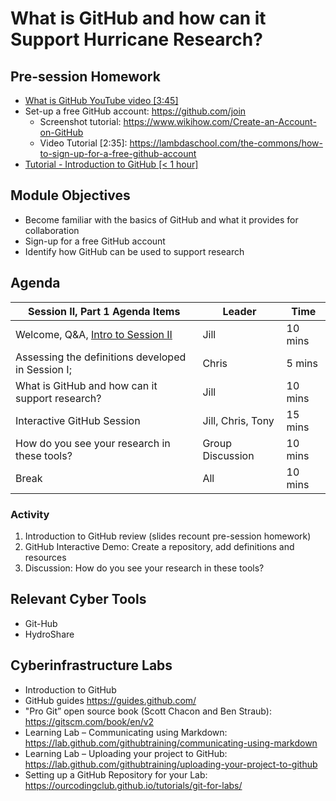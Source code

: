 # What is GitHub and how can it Support Hurricane Research?

## Pre-session Homework
* [What is GitHub YouTube video [3:45]](https://www.youtube.com/watch?v=w3jLJU7DT5E)
* Set-up a free GitHub account: https://github.com/join
  * Screenshot tutorial: https://www.wikihow.com/Create-an-Account-on-GitHub
  * Video Tutorial [2:35]: https://lambdaschool.com/the-commons/how-to-sign-up-for-a-free-github-account 
* [Tutorial - Introduction to GitHub [< 1 hour]](https://lab.github.com/githubtraining/introduction-to-github)

## Module Objectives
* Become familiar with the basics of GitHub and what it provides for collaboration
* Sign-up for a free GitHub account
* Identify how GitHub can be used to support research


## Agenda

Session II, Part 1 Agenda Items | Leader | Time 
---------------------------------------- | --------------- | ------- 
Welcome, Q&A, [Intro to Session II](https://rapid-research.github.io/nc_pr_virtual_workshop/modules/sessionII_goals.html) | Jill | 10 mins 
Assessing the definitions developed in Session I;  | Chris | 5 mins 
What is GitHub and how can it support research? | Jill | 10 mins
Interactive GitHub Session | Jill, Chris, Tony | 15 mins
How do you see your research in these tools? | Group Discussion | 10 mins
Break | All | 10 mins

### Activity
1. Introduction to GitHub review (slides recount pre-session homework)
2. GitHub Interactive Demo: Create a repository, add definitions and resources
3. Discussion: How do you see your research in these tools? 

## Relevant Cyber Tools
* Git-Hub
* HydroShare

## Cyberinfrastructure Labs
* Introduction to GitHub
* GitHub guides https://guides.github.com/ 
* "Pro Git” open source book (Scott Chacon and Ben Straub): https://gitscm.com/book/en/v2     
* Learning Lab – Communicating using Markdown: https://lab.github.com/githubtraining/communicating-using-markdown 
* Learning Lab – Uploading your project to GitHub: https://lab.github.com/githubtraining/uploading-your-project-to-github 
* Setting up a GitHub Repository for your Lab: https://ourcodingclub.github.io/tutorials/git-for-labs/ 

